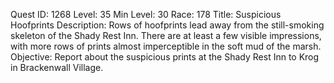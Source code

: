 Quest ID: 1268
Level: 35
Min Level: 30
Race: 178
Title: Suspicious Hoofprints
Description: Rows of hoofprints lead away from the still-smoking skeleton of the Shady Rest Inn. There are at least a few visible impressions, with more rows of prints almost imperceptible in the soft mud of the marsh.
Objective: Report about the suspicious prints at the Shady Rest Inn to Krog in Brackenwall Village.
